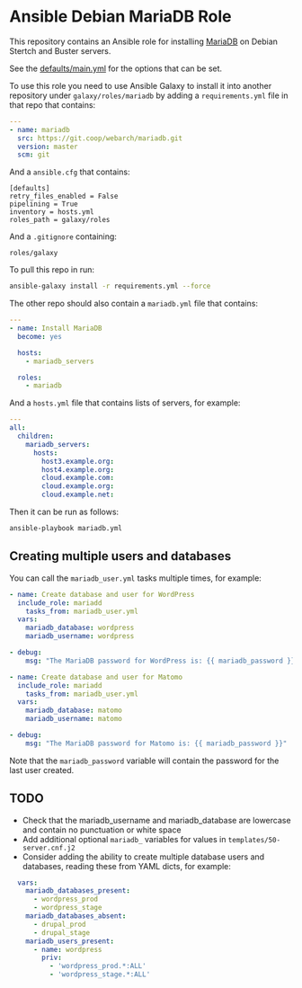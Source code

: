 # Ansible Debian MariaDB Role 

This repository contains an Ansible role for installing [MariaDB](https://mariadb.org/) on Debian Stertch and Buster servers.

See the [defaults/main.yml](defaults/main.yml) for the options that can be set.

To use this role you need to use Ansible Galaxy to install it into another repository under `galaxy/roles/mariadb` by adding a `requirements.yml` file in that repo that contains:

```yml
---
- name: mariadb
  src: https://git.coop/webarch/mariadb.git
  version: master
  scm: git
```

And a `ansible.cfg` that contains:

```
[defaults]
retry_files_enabled = False
pipelining = True
inventory = hosts.yml
roles_path = galaxy/roles

```

And a `.gitignore` containing:

```
roles/galaxy
```

To pull this repo in run:

```bash
ansible-galaxy install -r requirements.yml --force 
```

The other repo should also contain a `mariadb.yml` file that contains:

```yml
---
- name: Install MariaDB
  become: yes

  hosts:
    - mariadb_servers

  roles:
    - mariadb
```

And a `hosts.yml` file that contains lists of servers, for example:

```yml
---
all:
  children:
    mariadb_servers:
      hosts:
        host3.example.org:
        host4.example.org:
        cloud.example.com:
        cloud.example.org:
        cloud.example.net:
```

Then it can be run as follows:

```bash
ansible-playbook mariadb.yml 
```

## Creating multiple users and databases

You can call the `mariadb_user.yml` tasks multiple times, for example:

```yml
- name: Create database and user for WordPress
  include_role: mariadd
    tasks_from: mariadb_user.yml
  vars: 
    mariadb_database: wordpress
    mariadb_username: wordpress

- debug:
    msg: "The MariaDB password for WordPress is: {{ mariadb_password }}"

- name: Create database and user for Matomo
  include_role: mariadd
    tasks_from: mariadb_user.yml
  vars:
    mariadb_database: matomo
    mariadb_username: matomo

- debug:
    msg: "The MariaDB password for Matomo is: {{ mariadb_password }}"
```

Note that the `mariadb_password` variable will contain the password for
the last user created.

## TODO

* Check that the mariadb_username and mariadb_database are lowercase and contain no punctuation or white space 
* Add additional optional `mariadb_` variables for values in `templates/50-server.cnf.j2`
* Consider adding the ability to create multiple database users and databases, reading these from YAML dicts, for example:
```yml
  vars:
    mariadb_databases_present:
      - wordpress_prod
      - wordpress_stage
    mariadb_databases_absent:
      - drupal_prod
      - drupal_stage
    mariadb_users_present:
      - name: wordpress
        priv:
          - 'wordpress_prod.*:ALL'
          - 'wordpress_stage.*:ALL'
      
```
